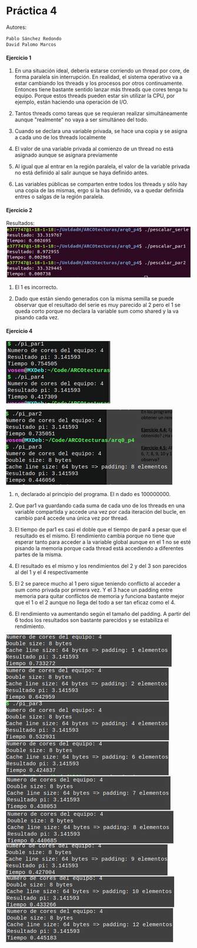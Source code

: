 # Práctica 4

Autores:

    Pablo Sánchez Redondo
    David Palomo Marcos

#### Ejercicio 1

1. En una situación ideal, debería estarse corriendo un thread por core, de forma paralela sin interrupción. En realidad, el sistema operativo va a estar cambiando los threads y los procesos por otros continuamente. Entonces tiene bastante sentido lanzar más threads que cores tenga tu equipo. Porque estos threads pueden estar sin utilizar la CPU, por ejemplo, están haciendo una operación de I/O.

1. Tantos threads como tareas que se requieran realizar simultáneamente aunque "realmente" no vaya a ser simultáneo del todo.

1. Cuando se declara una variable privada, se hace una copia y se asigna a cada uno de los threads localmente

1. El valor de una variable privada al comienzo de un thread no está asignado aunque se asignara previamente

1. Al igual que al entrar en la región paralela, el valor de la variable privada no está definido al salir aunque se haya definido antes.

1. Las variables públicas se comparten entre todos los threads y sólo hay una copia de las mismas, ergo si la has definido, va a quedar definida entres o salgas de la región paralela.

#### Ejercicio 2

Resultados:
![image](2.1_res.png)

1.  El 1 es incorrecto.

1. Dado que están siendo generados con la misma semilla se puede observar que el resultado del serie es muy parecido al 2 pero el 1 se queda corto porque no declara la variable sum como shared y la va pisando cada vez.

#### Ejercicio 4

![image](4.3_res.png)

![image](4.4_res.png)

1. n, declarado al principio del programa. El n dado es 100000000.

1. Que par1 va guardando cada suma de cada uno de los threads en una variable compartida y accede una vez por cada iteración del bucle, en cambio par4 accede una única vez por thread.

1. El tiempo de par1 es casi el doble que el tiempo de par4 a pesar que el resultado es el mismo. El rendimiento cambia porque no tiene que esperar tanto para acceder a la variable global aunque en el 1 no se esté pisando la memoria porque cada thread está accediendo a diferentes partes de la misma.

1. El resultado es el mismo y los rendimientos del 2 y del 3 son parecidos al del 1 y el 4 respectivamente

1. El 2 se parece mucho al 1 pero sigue teniendo conflicto al acceder a sum como privada por primera vez. Y el 3 hace un padding entre memoria para quitar conflictos de memoria y funciona bastante mejor que el 1 o el 2 aunque no llega del todo a ser tan eficaz como el 4.

1. El rendimiento va aumentando según el tamaño del padding. A partir del 6 todos los resultados son bastante parecidos y se estabiliza el rendimiento.

![image](Padding1.png)
![image](Padding2.png)
![image](Padding4.png)
![image](Padding6.png)
![image](Padding7.png)
![image](Padding8.png)
![image](Padding9.png)
![image](Padding10.png)
![image](Padding12.png)